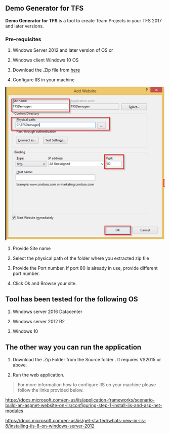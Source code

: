 ## Demo Generator for TFS

**Demo Generator for TFS** is a tool to create Team Projects in your TFS 2017 and later versions.

### Pre-requisites
1. Windows Server 2012 and later version of OS or

1. Windows client Windows 10 OS

1. Download the .Zip file from [here](https://raw.githubusercontent.com/Akshayvh94/TFSDemogenerator/master/TfsDG_Publish.zip)

1. Configure IIS in your machine


<img src="Images\iisConfigure.png" alt="iisconfigure"></img>

1. Provide Site name

1. Select the physical path of the folder where you extracted zip file

1. Provide the Port number. If port 80 is already in use, provide different port number.

1. Click Ok and Browse your site.

## Tool has been tested for the following OS

1. Windows server 2016 Datacenter

1. Windows server 2012 R2

1. Windows 10

## The other way you can run the application
 1. Download the .Zip Folder from the Source folder . It requires VS2015 or above.

 1. Run the web application.


> For more information how to configure IIS on your machine please follow the links provided below.

https://docs.microsoft.com/en-us/iis/application-frameworks/scenario-build-an-aspnet-website-on-iis/configuring-step-1-install-iis-and-asp-net-modules


https://docs.microsoft.com/en-us/iis/get-started/whats-new-in-iis-8/installing-iis-8-on-windows-server-2012

